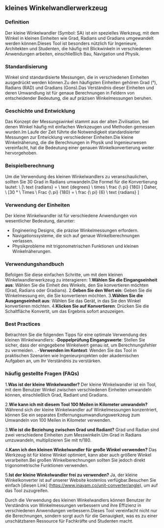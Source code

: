 ## kleines Winkelwandlerwerkzeug

### Definition
Der kleine Winkelwandler (Symbol: SA) ist ein spezielles Werkzeug, mit dem Winkel in kleinen Einheiten wie Grad, Radians und Gradians umgewandelt werden können.Dieses Tool ist besonders nützlich für Ingenieure, Architekten und Studenten, die häufig mit Blickwinkeln in verschiedenen Anwendungen arbeiten, einschließlich Bau, Navigation und Physik.

### Standardisierung
Winkel sind standardisierte Messungen, die in verschiedenen Einheiten ausgedrückt werden können.Zu den häufigsten Einheiten gehören Grad (°), Radians (RAD) und Gradians (Gons).Das Verständnis dieser Einheiten und deren Umwandlung ist für genaue Berechnungen in Feldern von entscheidender Bedeutung, die auf präzisen Winkelmessungen beruhen.

### Geschichte und Entwicklung
Das Konzept der Messungswinkel stammt aus der alten Zivilisation, bei denen Winkel häufig mit einfachen Werkzeugen und Methoden gemessen wurden.Im Laufe der Zeit führte die Notwendigkeit standardisierter Messungen zur Entwicklung verschiedener Einheiten.Die kleine Winkelnäherung, die die Berechnungen in Physik und Ingenieurwesen vereinfacht, hat die Bedeutung einer genauen Winkelkonvertierung weiter hervorgehoben.

### Beispielberechnung
Um die Verwendung des kleinen Winkelwandlers zu veranschaulichen, sollten Sie 30 Grad in Radians umwandeln.Die Formel für die Konvertierung lautet:
\ [\ text {radians} = \ text {degrees} \ times \ frac {\ pi} {180} \]
Daher,
\ [30 ° \ Times \ Frac {\ pi} {180} = \ frac {\ pi} {6} \ text {radians} \]

### Verwendung der Einheiten
Der kleine Winkelwandler ist für verschiedene Anwendungen von wesentlicher Bedeutung, darunter:
- Engineering Designs, die präzise Winkelmessungen erfordern.
- Navigationssysteme, die sich auf genaue Winkelberechnungen verlassen.
- Physikprobleme mit trigonometrischen Funktionen und kleinen Winkelnäherungen.

### Verwendungshandbuch
Befolgen Sie diese einfachen Schritte, um mit dem kleinen Winkelwandlerwerkzeug zu interagieren:
1.**Wählen Sie die Eingangseinheit aus**: Wählen Sie die Einheit des Winkels, den Sie konvertieren möchten (Grad, Radians oder Gradians).
2.**Geben Sie den Wert ein**: Geben Sie die Winkelmessung ein, die Sie konvertieren möchten.
3.**Wählen Sie die Ausgangseinheit aus**: Wählen Sie das Gerät, in das Sie den Winkel konvertieren möchten.
4.**Klicken Sie auf Konvertieren**: Drücken Sie die Schaltfläche Konvertit, um das Ergebnis sofort anzuzeigen.

### Best Practices
Betrachten Sie die folgenden Tipps für eine optimale Verwendung des kleinen Winkelwandlers:
-**Doppelprüfung Eingangswerte**: Stellen Sie sicher, dass der eingegebene Winkelwert genau ist, um Berechnungsfehler zu vermeiden.
.
-**Verwenden im Kontext**: Wenden Sie das Tool in praktischen Szenarien wie Ingenieurprojekten oder akademischen Aufgaben an, um Ihr Verständnis zu verstärken.

### häufig gestellte Fragen (FAQs)

1.**Was ist der kleine Winkelwandler?**
Der kleine Winkelwandler ist ein Tool, mit dem Benutzer Winkel zwischen verschiedenen Einheiten umwandeln können, einschließlich Grad, Radiant und Gradians.

2.**Wie kann ich mit diesem Tool 100 Meilen in Kilometer umwandeln?**
Während sich der kleine Winkelwandler auf Winkelmessungen konzentriert, können Sie ein separates Entfernungsumwandlungswerkzeug zum Umwandeln von 100 Meilen in Kilometer verwenden.

3.**Wie ist die Beziehung zwischen Grad und Radiant?**
Grad und Radian sind zwei verschiedene Einheiten zum Messwinkeln.Um Grad in Radians umzuwandeln, multiplizieren Sie mit π/180.

4.**Kann ich den kleinen Winkelwandler für große Winkel verwenden?**
Das Werkzeug ist für kleine Winkel optimiert, kann aber auch größere Winkel verarbeiten.Bei großen Winkelberechnungen sollten Sie jedoch direkt trigonometrische Funktionen verwenden.

5.**Ist der kleine Winkelwandler frei zu verwenden?**
Ja, der kleine Winkelkonverter ist auf unserer Website kostenlos verfügbar.Besuchen Sie einfach [diesen Link] (https://www.inayam.co/unit-converter/angle), um auf das Tool zuzugreifen.

Durch die Verwendung des kleinen Winkelwandlers können Benutzer ihr Verständnis von Winkelmessungen verbessern und ihre Effizienz in verschiedenen Anwendungen verbessern.Dieses Tool vereinfacht nicht nur die Berechnungen, sondern sorgt auch für die Genauigkeit, was es zu einer unschätzbaren Ressource für Fachkräfte und Studenten macht.